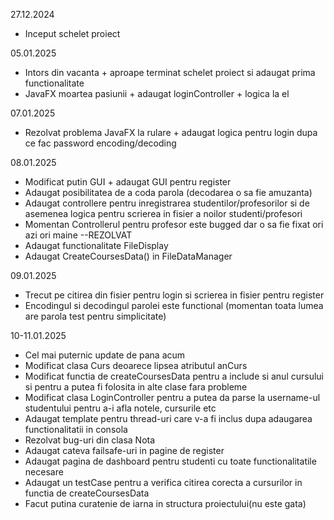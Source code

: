 27.12.2024
*  Inceput schelet proiect

05.01.2025
*  Intors din vacanta + aproape terminat schelet proiect si adaugat prima functionalitate
*  JavaFX moartea pasiunii + adaugat loginController + logica la el

07.01.2025
* Rezolvat problema JavaFX la rulare + adaugat logica pentru login dupa ce fac password encoding/decoding

08.01.2025
* Modificat putin GUI + adaugat GUI pentru register
* Adaugat posibilitatea de a coda parola (decodarea o sa fie amuzanta)
* Adaugat controllere pentru inregistrarea studentilor/profesorilor si de asemenea logica pentru scrierea in fisier a noilor studenti/profesori
* Momentan Controllerul pentru profesor este bugged dar o sa fie fixat ori azi ori maine --REZOLVAT
* Adaugat functionalitate FileDisplay
* Adaugat CreateCoursesData() in FileDataManager

09.01.2025
* Trecut pe citirea din fisier pentru login si scrierea in fisier pentru register
* Encodingul si decodingul parolei este functional (momentan toata lumea are parola test pentru simplicitate)

10-11.01.2025
* Cel mai puternic update de pana acum
* Modificat clasa Curs deoarece lipsea atributul anCurs
* Modificat functia de createCoursesData pentru a include si anul cursului si pentru a putea fi folosita in alte clase fara probleme
* Modificat clasa LoginController pentru a putea da parse la username-ul studentului pentru a-i afla notele, cursurile etc
* Adaugat template pentru thread-uri care v-a fi inclus dupa adaugarea functionalitatii in consola
* Rezolvat bug-uri din clasa Nota
* Adaugat cateva failsafe-uri in pagine de register
* Adaugat pagina de dashboard pentru studenti cu toate functionalitatile necesare
* Adaugat un testCase pentru a verifica citirea corecta a cursurilor in functia de createCoursesData
* Facut putina curatenie de iarna in structura proiectului(nu este gata)